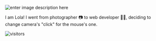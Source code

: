 ![enter image description here](https://i.ibb.co/nfyL6zq/hello.png)

I am Lola! I went from photographer 📷 to web developer 👩‍💻, deciding to change camera's "click" for the mouse's one.


   ![visitors](https://visitor-badge.glitch.me/badge?page_id=lolarufino&left_color=lightpink&right_color=gray)
